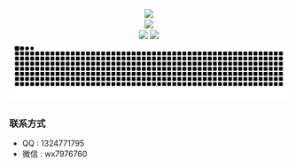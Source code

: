 <div align = "center">
  <img src="https://github.com/qian-o/qian-o/assets/84434846/1d1b8c0b-f2c2-44c6-a2b9-71520906c11a" width="100">
</div>

<div align = "center">
  <img width="50%" src="https://github-readme-streak-stats.herokuapp.com/?user=qian-o&show_icons=true&locale=en&layout=compact&theme=radical&line_height=0" />
</div>

<div align = "center">
  <img height="170px" src="https://github-readme-stats.vercel.app/api?username=qian-o&hide=contribs&show_icons=true" />
  <img height="170px" src="https://github-readme-stats.vercel.app/api/top-langs/?username=qian-o&size_weight=0.2&count_weight=0.8&hide=html&layout=compact&langs_count=8" />
</div>

<div align = "center">
  <source media="(prefers-color-scheme: dark)" srcset="https://raw.githubusercontent.com/qian-o/qian-o/output/github-contribution-grid-snake-dark.svg">
  <source media="(prefers-color-scheme: light)" srcset="https://raw.githubusercontent.com/qian-o/qian-o/output/github-contribution-grid-snake.svg">
  <img alt="github contribution grid snake animation" src="https://raw.githubusercontent.com/qian-o/qian-o/output/github-contribution-grid-snake.svg">
</div>

### 联系方式
- QQ : 1324771795
- 微信 : wx7976760
